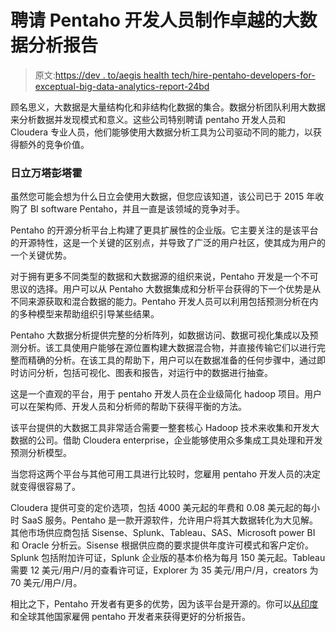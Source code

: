 # 聘请 Pentaho 开发人员制作卓越的大数据分析报告

> 原文:[https://dev . to/aegis health tech/hire-pentaho-developers-for-exceptual-big-data-analytics-report-24bd](https://dev.to/aegishealthtech/hire-pentaho-developers-for-exceptional-big-data-analytics-report-24bd)

顾名思义，大数据是大量结构化和非结构化数据的集合。数据分析团队利用大数据来分析数据并发现模式和意义。这些公司特别聘请 pentaho 开发人员和 Cloudera 专业人员，他们能够使用大数据分析工具为公司驱动不同的能力，以获得额外的竞争价值。

### 日立万塔彭塔霍

虽然您可能会想为什么日立会使用大数据，但您应该知道，该公司已于 2015 年收购了 BI software Pentaho，并且一直是该领域的竞争对手。

Pentaho 的开源分析平台上构建了更具扩展性的企业版。它主要关注的是该平台的开源特性，这是一个关键的区别点，并导致了广泛的用户社区，使其成为用户的一个关键优势。

对于拥有更多不同类型的数据和大数据源的组织来说，Pentaho 开发是一个不可思议的选择。用户可以从 Pentaho 大数据集成和分析平台获得的下一个优势是从不同来源获取和混合数据的能力。Pentaho 开发人员可以利用包括预测分析在内的多种模型来帮助组织引导某些结果。

Pentaho 大数据分析提供完整的分析阵列，如数据访问、数据可视化集成以及预测分析。该工具使用户能够在源位置构建大数据混合物，并直接传输它们以进行完整而精确的分析。在该工具的帮助下，用户可以在数据准备的任何步骤中，通过即时访问分析，包括可视化、图表和报告，对运行中的数据进行抽查。

这是一个直观的平台，用于 pentaho 开发人员在企业级简化 hadoop 项目。用户可以在架构师、开发人员和分析师的帮助下获得平衡的方法。

该平台提供的大数据工具非常适合需要一整套核心 Hadoop 技术来收集和开发大数据的公司。借助 Cloudera enterprise，企业能够使用众多集成工具处理和开发预测分析模型。

当您将这两个平台与其他可用工具进行比较时，您雇用 pentaho 开发人员的决定就变得很容易了。

Cloudera 提供可变的定价选项，包括 4000 美元起的年费和 0.08 美元起的每小时 SaaS 服务。Pentaho 是一款开源软件，允许用户将其大数据转化为大见解。其他市场供应商包括 Sisense、Splunk、Tableau、SAS、Microsoft power BI 和 Oracle 分析云。Sisense 根据供应商的要求提供年度许可模式和客户定价。Splunk 包括附加许可证，Splunk 企业版的基本价格为每月 150 美元起。Tableau 需要 12 美元/用户/月的查看许可证，Explorer 为 35 美元/用户/月，creators 为 70 美元/用户/月。

相比之下，Pentaho 开发者有更多的优势，因为该平台是开源的。你可以[从印度](https://www.aegisinfoways.com/hire/pentaho-bi-developers.html)和全球其他国家雇佣 pentaho 开发者来获得更好的分析报告。